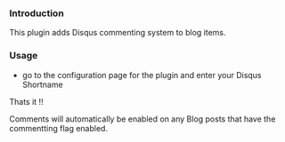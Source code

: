 ### Introduction

This plugin adds Disqus commenting system to blog items. 

### Usage

- go to the configuration page for the plugin and enter your Disqus Shortname

Thats it !!  

Comments will automatically be enabled on any Blog posts that have the commentting flag enabled.